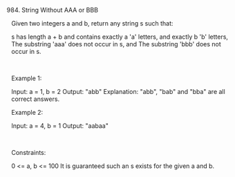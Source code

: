 984. String Without AAA or BBB

Given two integers a and b, return any string s such that:

s has length a + b and contains exactly a 'a' letters, and exactly b 'b' letters,
The substring 'aaa' does not occur in s, and
The substring 'bbb' does not occur in s.

 

Example 1:

Input: a = 1, b = 2
Output: "abb"
Explanation: "abb", "bab" and "bba" are all correct answers.


Example 2:

Input: a = 4, b = 1
Output: "aabaa"


 

Constraints:

0 <= a, b <= 100
It is guaranteed such an s exists for the given a and b.